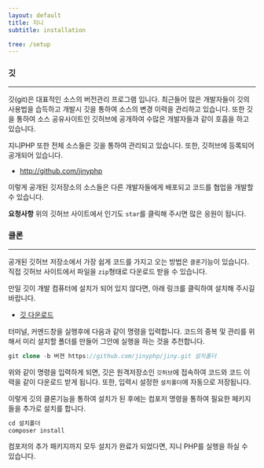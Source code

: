 ```yaml
---
layout: default
title: 지니
subtitle: installation

tree: /setup
---
```


### 깃
---

깃(git)은 대표적인 소스의 버전관리 프로그램 입니다. 최근들어 많은 개발자들이 깃의 사용법을 습득하고 개발시 깃을 통하여 소스의 변경 이력을 관리하고 있습니다. 
또한 깃을 통하여 소스 공유사이트인 깃허브에 공개하여 수많은 개발자들과 같이 호흡을 하고 있습니다.

지니PHP 또한 전체 소스들은 깃을 통하여 관리되고 있습니다. 또한, 깃허브에 등록되어 공개되어 있습니다.
* http://github.com/jinyphp

이렇게 공개된 깃저장소의 소스들은 다른 개발자들에게 배포되고 코드를 협업을 개발할 수 있습니다.

<b>요청사항</b>
위의 깃허브 사이트에서 인기도 `star`를 클릭해 주시면 많은 응원이 됩니다.
<br>

### 클론
---
공개된 깃허브 저장소에서 가장 쉽게 코드를 가지고 오는 방법은 `클론`기능이 있습니다. 직접 깃허브 사이트에서 파일을 `zip`형태로 다운로드 받을 수 있습니다.

만일 깃이 개발 컴퓨터에 설치가 되어 있지 않다면, 아래 링크를 클릭하여 설치해 주시길 바랍니다.
* [깃 다운로드](https://git-scm.com/)

터미널, 커멘드창을 실행후에 다음과 같이 명령을 입력합니다. 코드의 중복 및 관리를 위해서 미리 설치할 폴더를 만들어 그안에 실행을 하는 것을 추천합니다. 

```php
git clone -b 버젼 https://github.com/jinyphp/jiny.git 설치폴더
```

위와 같이 명령을 입력하게 되면, 깃은 원격저장소인 `깃허브`에 접속하여 코드와 코드 이력을 같이 다운로드 받게 됩니다. 또한, 입력시 설정한 `설치폴더`에 자동으로 저장됩니다.

이렇게 깃의 클론기능을 통하여 설치가 된 후에는 컴포저 명령을 통하여 필요한 페키지들을 추가로 설치를 합니다.

```php
cd 설치폴더
composer install
```

컴포저의 추가 패키지까지 모두 설치가 완료가 되었다면, 지니 PHP를 실행을 하실 수 있습니다.